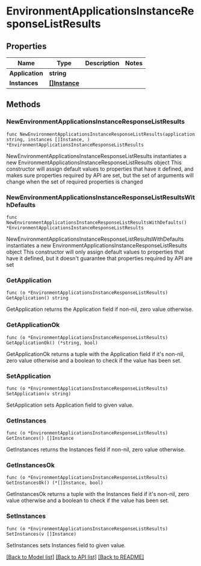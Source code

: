 # EnvironmentApplicationsInstanceResponseListResults

## Properties

Name | Type | Description | Notes
------------ | ------------- | ------------- | -------------
**Application** | **string** |  | 
**Instances** | [**[]Instance**](Instance.md) |  | 

## Methods

### NewEnvironmentApplicationsInstanceResponseListResults

`func NewEnvironmentApplicationsInstanceResponseListResults(application string, instances []Instance, ) *EnvironmentApplicationsInstanceResponseListResults`

NewEnvironmentApplicationsInstanceResponseListResults instantiates a new EnvironmentApplicationsInstanceResponseListResults object
This constructor will assign default values to properties that have it defined,
and makes sure properties required by API are set, but the set of arguments
will change when the set of required properties is changed

### NewEnvironmentApplicationsInstanceResponseListResultsWithDefaults

`func NewEnvironmentApplicationsInstanceResponseListResultsWithDefaults() *EnvironmentApplicationsInstanceResponseListResults`

NewEnvironmentApplicationsInstanceResponseListResultsWithDefaults instantiates a new EnvironmentApplicationsInstanceResponseListResults object
This constructor will only assign default values to properties that have it defined,
but it doesn't guarantee that properties required by API are set

### GetApplication

`func (o *EnvironmentApplicationsInstanceResponseListResults) GetApplication() string`

GetApplication returns the Application field if non-nil, zero value otherwise.

### GetApplicationOk

`func (o *EnvironmentApplicationsInstanceResponseListResults) GetApplicationOk() (*string, bool)`

GetApplicationOk returns a tuple with the Application field if it's non-nil, zero value otherwise
and a boolean to check if the value has been set.

### SetApplication

`func (o *EnvironmentApplicationsInstanceResponseListResults) SetApplication(v string)`

SetApplication sets Application field to given value.


### GetInstances

`func (o *EnvironmentApplicationsInstanceResponseListResults) GetInstances() []Instance`

GetInstances returns the Instances field if non-nil, zero value otherwise.

### GetInstancesOk

`func (o *EnvironmentApplicationsInstanceResponseListResults) GetInstancesOk() (*[]Instance, bool)`

GetInstancesOk returns a tuple with the Instances field if it's non-nil, zero value otherwise
and a boolean to check if the value has been set.

### SetInstances

`func (o *EnvironmentApplicationsInstanceResponseListResults) SetInstances(v []Instance)`

SetInstances sets Instances field to given value.



[[Back to Model list]](../README.md#documentation-for-models) [[Back to API list]](../README.md#documentation-for-api-endpoints) [[Back to README]](../README.md)


